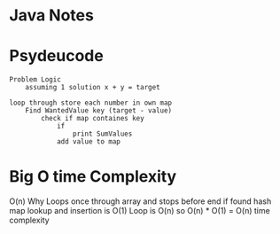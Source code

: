 # Java Notes

# Psydeucode
    Problem Logic
        assuming 1 solution x + y = target

    loop through store each number in own map
        Find WantedValue key (target - value)
            check if map containes key
                if 
                    print SumValues
                add value to map
                

# Big O time Complexity        
O(n)
    Why
        Loops once through array and stops before end if found
            hash map lookup and insertion is O(1)
            Loop is O(n)
                so O(n) * O(1) = O(n) time complexity
